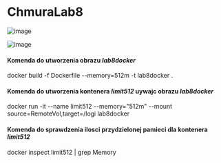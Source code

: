 # ChmuraLab8

![image](https://user-images.githubusercontent.com/91530837/236493900-0cb9353c-f0f3-410b-9ce5-c43071a6b57c.png)

![image](https://user-images.githubusercontent.com/91530837/236583968-599e7e0b-2a9f-45b2-8f99-2f9470053cb1.png)

<h4>Komenda do utworzenia obrazu <i>lab8docker</i></h4>
docker build -f Dockerfile --memory=512m -t lab8docker .

<h4>Komenda do utworzenia kontenera <i>limit512</i> uywajc obrazu <i>lab8docker</i></h4>
docker run -it --name limit512 --memory="512m" --mount source=RemoteVol,target=/logi lab8docker

<h4>Komenda do sprawdzenia ilosci przydzielonej pamieci dla kontenera <i>limit512</i></h4>
docker inspect limit512 | grep Memory

